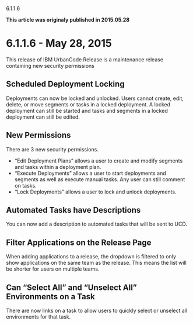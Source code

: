 





6.1.1.6

**This article was originaly published in 2015.05.28**


6.1.1.6 - May 28, 2015
======================




This release of IBM UrbanCode Release is a maintenance release containing new security permissions

Scheduled Deployment Locking
----------------------------


Deployments can now be locked and unlocked. Users cannot create, edit, delete, or move segments or tasks in a locked deployment. A locked deployment can still be started and tasks and segments in a locked deployment can still be edited.




New Permissions
---------------


There are 3 new security permissions.


* “Edit Deployment Plans” allows a user to create and modify segments and tasks within a deployment plan.
* “Execute Deployments” allows a user to start deployments and segments as well as execute manual tasks. Any user can still comment on tasks.
* “Lock Deployments” allows a user to lock and unlock deployments.




Automated Tasks have Descriptions
---------------------------------


You can now add a description to automated tasks that will be sent to UCD.




Filter Applications on the Release Page
---------------------------------------


When adding applications to a release, the dropdown is filtered to only show applications on the same team as the release. This means the list will be shorter for users on multiple teams.




Can “Select All” and “Unselect All” Environments on a Task
----------------------------------------------------------


There are now links on a task to allow users to quickly select or unselect all environments for that task.







